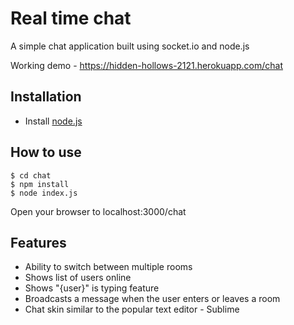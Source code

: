 # Real time chat

A simple chat application built using socket.io and node.js

Working demo - https://hidden-hollows-2121.herokuapp.com/chat

## Installation

- Install [node.js](https://nodejs.org/)

## How to use

```
$ cd chat
$ npm install
$ node index.js
```

Open your browser to localhost:3000/chat

## Features

- Ability to switch between multiple rooms
- Shows list of users online
- Shows "{user}" is typing feature
- Broadcasts a message when the user enters or leaves a room
- Chat skin similar to the popular text editor - Sublime


